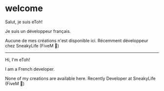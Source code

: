 # welcome

Salut, je suis eToh!

Je suis un développeur français. 

Aucune de mes créations n'est disponible ici.
Récemment développeur chez SneakyLife (FiveM 🐌)

----


Hi, I'm eToh!

I am a French developer. 

None of my creations are available here.
Recently Developer at SneakyLife (FiveM 🐌)

